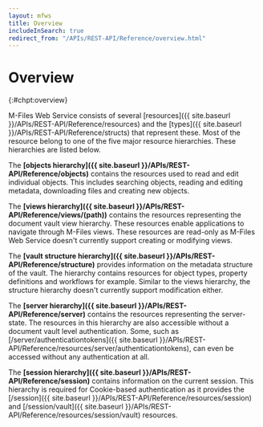 ```yaml
---
layout: mfws
title: Overview
includeInSearch: true
redirect_from: "/APIs/REST-API/Reference/overview.html"
---
```


# Overview
{:#chpt:overview}

M-Files Web Service consists of several [resources]({{ site.baseurl }}/APIs/REST-API/Reference/resources) and the [types]({{ site.baseurl }}/APIs/REST-API/Reference/structs) that represent these. Most of the resource belong to one of the five major resource hierarchies. These hierarchies are listed below.

The **[objects hierarchy]({{ site.baseurl }}/APIs/REST-API/Reference/objects)** contains the resources used to read and edit individual objects. This includes searching objects, reading and editing metadata, downloading files and creating new objects. 

The **[views hierarchy]({{ site.baseurl }}/APIs/REST-API/Reference/views/(path))** contains the resources representing the document vault view hierarchy. These resources enable applications to navigate through M-Files views. These resources are read-only as M-Files Web Service doesn't currently support creating or modifying views.

The **[vault structure hierarchy]({{ site.baseurl }}/APIs/REST-API/Reference/structure)** provides information on the metadata structure of the vault. The hierarchy contains resources for object types, property definitions and workflows for example. Similar to the views hierarchy, the structure hierarchy doesn't currently support modification either.

The **[server hierarchy]({{ site.baseurl }}/APIs/REST-API/Reference/server)** contains the resources representing the server-state. The resources in this hierarchy are also accessible without a document vault level authentication. Some, such as [/server/authenticationtokens]({{ site.baseurl }}/APIs/REST-API/Reference/resources/server/authenticationtokens), can even be accessed without any authentication at all.

The **[session hierarchy]({{ site.baseurl }}/APIs/REST-API/Reference/session)** contains information on the current session. This hierarchy is required for Cookie-based authentication as it provides the [/session]({{ site.baseurl }}/APIs/REST-API/Reference/resources/session) and [/session/vault]({{ site.baseurl }}/APIs/REST-API/Reference/resources/session/vault) resources.



